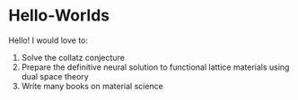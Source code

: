 # Hello-Worlds

Hello! I would love to:
1. Solve the collatz conjecture
2. Prepare the definitive neural solution to functional lattice materials using dual space theory
3. Write many books on material science
